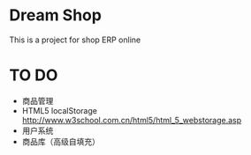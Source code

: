 # Dream Shop

This is a project for shop ERP online

# TO DO

* 商品管理
* HTML5 localStorage http://www.w3school.com.cn/html5/html_5_webstorage.asp
* 用户系统
* 商品库（高级自填充）